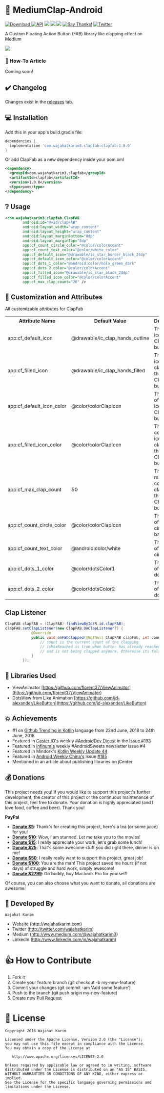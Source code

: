 # 👏 MediumClap-Android
[ ![Download](https://api.bintray.com/packages/wajahatkarim3/ClapFab/com.wajahatkarim3.clapfab/images/download.svg) ](https://bintray.com/wajahatkarim3/ClapFab/com.wajahatkarim3.clapfab/_latestVersion) [![API](https://img.shields.io/badge/API-21%2B-blue.svg?style=flat)](https://android-arsenal.com/api?level=21) [![](https://img.shields.io/badge/PRs-welcome-brightgreen.svg)]() [![](https://img.shields.io/badge/MaterialUp-MediumClap-yellowgreen.svg)](https://www.uplabs.com/posts/medium-clap-android) [![](https://img.shields.io/badge/Available%20On-ProductHunt-orange.svg)](https://www.producthunt.com/posts/medium-clap-button-in-android) [![Say Thanks!](https://img.shields.io/badge/Say%20Thanks-!-1EAEDB.svg)](https://saythanks.io/to/wajahatkarim3) [![Twitter](https://img.shields.io/twitter/url/https/github.com/wajahatkarim3/MediumClap-Android.svg?style=social)](https://twitter.com/intent/tweet?text=Wow:&url=https%3A%2F%2Fgithub.com%2Fwajahatkarim3%2FMediumClap-Android)

A Custom Floating Action Button (FAB) library like clapping effect on Medium

![](https://raw.githubusercontent.com/wajahatkarim3/MediumClap-Android/master/art/demo_2.gif)

### 📄 How-To Article
Coming soon!

## ✔️ Changelog
Changes exist in the [releases](https://github.com/wajahatkarim3/MediumClap-Android/releases) tab.

## 💻 Installation
Add this in your app's build.gradle file:
```groovy
dependencies {
  implementation 'com.wajahatkarim3.clapfab:clapfab:1.0.0'
}
```

Or add ClapFab as a new dependency inside your pom.xml

```xml
<dependency>
  <groupId>com.wajahatkarim3.clapfab</groupId>
  <artifactId>clapfab</artifactId>
  <version>1.0.0</version>
  <type>pom</type>
</dependency>
```

## ❔ Usage

```xml
<com.wajahatkarim3.clapfab.ClapFAB
        android:id="@+id/clapFAB"
        android:layout_width="wrap_content"
        android:layout_height="wrap_content"
        android:layout_marginBottom="8dp"
        android:layout_marginTop="8dp"
        app:cf_count_circle_color="@color/colorAccent"
        app:cf_count_text_color="@color/white_color"
        app:cf_default_icon="@drawable/ic_star_border_black_24dp"
        app:cf_default_icon_color="@color/colorAccent"
        app:cf_dots_1_color="@android:color/holo_green_dark"
        app:cf_dots_2_color="@color/colorAccent"
        app:cf_filled_icon="@drawable/ic_star_black_24dp"
        app:cf_filled_icon_color="@color/colorAccent"
        app:cf_max_clap_count="20" />
```

## 🎨 Customization and Attributes

All customizable attributes for ClapFab
<table>
    <th>Attribute Name</th>
    <th>Default Value</th>
    <th>Description</th>
    <tr>
        <td>app:cf_default_icon</td>
        <td>@drawable/ic_clap_hands_outline</td>
        <td>The default icon of the ClapFab button</td>
    </tr>
    <tr>
        <td>app:cf_filled_icon</td>
        <td>@drawable/ic_clap_hands_filled</td>
        <td>The filled icon after clapping of the ClapFab button</td>
    </tr>
    <tr>
        <td>app:cf_default_icon_color</td>
        <td>@color/colorClapIcon</td>
        <td>The color of default icon of the ClapFab button</td>
    </tr>
    <tr>
        <td>app:cf_filled_icon_color</td>
        <td>@color/colorClapIcon</td>
        <td>The filled color of icon after clapping of the ClapFab button</td>
    </tr>
    <tr>
        <td>app:cf_max_clap_count</td>
        <td>50</td>
        <td>The maximum count of clapping of the ClapFab button</td>
    </tr>
    <tr>
        <td>app:cf_count_circle_color</td>
        <td>@color/colorClapIcon</td>
        <td>The color of count's circle background</td>
    </tr>
    <tr>
        <td>app:cf_count_text_color</td>
        <td>@android:color/white</td>
        <td>The color of count's circle text</td>
    </tr>
    <tr>
        <td>app:cf_dots_1_color</td>
        <td>@color/dotsColor1</td>
        <td>The color of particle's dots 1</td>
    </tr>
    <tr>
        <td>app:cf_dots_2_color</td>
        <td>@color/dotsColor2</td>
        <td>The color of particle's dots 2</td>
    </tr>
</table>

## Clap Listener
```java
ClapFAB clapFAB = (ClapFAB) findViewById(R.id.clapFAB);
clapFAB.setClapListener(new ClapFAB.OnClapListener() {
            @Override
            public void onFabClapped(@NotNull ClapFAB clapFab, int count, boolean isMaxReached) {
                // count is the current count of the clapping
                // isMaxReached is true when button has already reached the maximum count 
                // and is not being clapped anymore. Otherwise its false
            }
        });
```

## 📃 Libraries Used
* ViewAnimator [https://github.com/florent37/ViewAnimator](https://github.com/florent37/ViewAnimator)
* DotsView from Like Animation [https://github.com/jd-alexander/LikeButton](https://github.com/jd-alexander/LikeButton)

## 💥 Achievements
* #1 on [Github Trending in Kotlin](https://github.com/trending/kotlin?since=daily) language from 22nd June, 2018 to 24th June, 2018 
* Featured in [Caster IO's](http://www.caster.io/) weekly [#AndroidDev Digest](https://www.androiddevdigest.com/) in the [Issue #193](https://www.androiddevdigest.com/digest-193/)
* Featured in [Infinum's](https://infinum.co/) weekly #AndroidSweets newsletter issue #4
* Featured in Mindork's [Kotlin Weekly Update 44](https://medium.com/mindorks/kotlin-weekly-update-44-70b7969027f9)
* Featured in [Android Weekly China's](https://androidweekly.cn/) Issue [#185](https://androidweekly.cn/android-dev-weekly-issue-185/)
* Mentioned in an article about publishing libraries on jCenter 
 
## 💰 Donations

This project needs you! If you would like to support this project's further development, the creator of this project or the continuous maintenance of this project, feel free to donate. Your donation is highly appreciated (and I love food, coffee and beer). Thank you!

**PayPal**

* **[Donate $5](https://www.paypal.me/WajahatKarim/5)**: Thank's for creating this project, here's a tea (or some juice) for you!
* **[Donate $10](https://www.paypal.me/WajahatKarim/10)**: Wow, I am stunned. Let me take you to the movies!
* **[Donate $15](https://www.paypal.me/WajahatKarim/15)**: I really appreciate your work, let's grab some lunch!
* **[Donate $25](https://www.paypal.me/WajahatKarim/25)**: That's some awesome stuff you did right there, dinner is on me!
* **[Donate $50](https://www.paypal.me/WajahatKarim/50)**: I really really want to support this project, great job!
* **[Donate $100](https://www.paypal.me/WajahatKarim/100)**: You are the man! This project saved me hours (if not days) of struggle and hard work, simply awesome!
* **[Donate $2799](https://www.paypal.me/WajahatKarim/2799)**: Go buddy, buy Macbook Pro for yourself!

Of course, you can also choose what you want to donate, all donations are awesome!

## 👨 Developed By

```
Wajahat Karim
```
- Website (http://wajahatkarim.com)
- Twitter (http://twitter.com/wajahatkarim)
- Medium (http://www.medium.com/@wajahatkarim3)
- LinkedIn (http://www.linkedin.com/in/wajahatkarim)

# 👍 How to Contribute
1. Fork it
2. Create your feature branch (git checkout -b my-new-feature)
3. Commit your changes (git commit -am 'Add some feature')
4. Push to the branch (git push origin my-new-feature)
5. Create new Pull Request

# 📃 License

    Copyright 2018 Wajahat Karim

    Licensed under the Apache License, Version 2.0 (the "License");
    you may not use this file except in compliance with the License.
    You may obtain a copy of the License at

       http://www.apache.org/licenses/LICENSE-2.0

    Unless required by applicable law or agreed to in writing, software
    distributed under the License is distributed on an "AS IS" BASIS,
    WITHOUT WARRANTIES OR CONDITIONS OF ANY KIND, either express or implied.
    See the License for the specific language governing permissions and
    limitations under the License.
